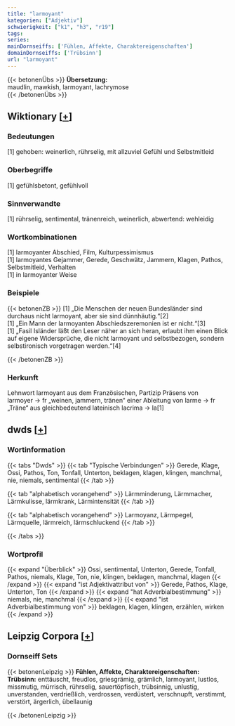 ```yaml
---
title: "larmoyant"
kategorien: ["Adjektiv"]
schwierigkeit: ["k1", "h3", "r19"]
tags:
series:
mainDornseiffs: ['Fühlen, Affekte, Charaktereigenschaften']
domainDornseiffs: ['Trübsinn']
url: "larmoyant"
---
```


{{< betonenÜbs >}}
**Übersetzung:**  
maudlin, mawkish, larmoyant, lachrymose  
{{< /betonenÜbs >}}

## Wiktionary [[+](https://de.wiktionary.org/wiki/larmoyant)]

### Bedeutungen
[1] gehoben: weinerlich, rührselig, mit allzuviel Gefühl und Selbstmitleid  

### Oberbegriffe
[1] gefühlsbetont, gefühlvoll  

### Sinnverwandte
[1] rührselig, sentimental, tränenreich, weinerlich, abwertend: wehleidig  

### Wortkombinationen
[1] larmoyanter Abschied, Film, Kulturpessimismus  
[1] larmoyantes Gejammer, Gerede, Geschwätz, Jammern, Klagen, Pathos, Selbstmitleid, Verhalten  
[1] in larmoyanter Weise  

### Beispiele
{{< betonenZB >}}
[1] „Die Menschen der neuen Bundesländer sind durchaus nicht larmoyant, aber sie sind dünnhäutig.“[2]  
[1] „Ein Mann der larmoyanten Abschiedszeremonien ist er nicht.“[3]  
[1] „Fasil Isländer läßt den Leser näher an sich heran, erlaubt ihm einen Blick auf eigene Widersprüche, die nicht larmoyant und selbstbezogen, sondern selbstironisch vorgetragen werden.“[4]  

{{< /betonenZB >}}
### Herkunft
Lehnwort larmoyant aus dem Französischen,  Partizip Präsens von larmoyer → fr „weinen, jammern, tränen“ einer Ableitung von larme → fr „Träne“ aus gleichbedeutend lateinisch lacrima → la[1]  



## dwds [[+](https://www.dwds.de/wb/larmoyant)]

### Wortinformation
{{< tabs "Dwds" >}}
{{< tab "Typische Verbindungen" >}}
Gerede, Klage, Ossi, Pathos, Ton, Tonfall, Unterton, beklagen, klagen, klingen, manchmal, nie, niemals, sentimental
{{< /tab >}}

{{< tab "alphabetisch vorangehend" >}}
Lärmminderung, Lärmmacher, Lärmkulisse, lärmkrank, Lärmintensität
{{< /tab >}}

{{< tab "alphabetisch vorangehend" >}}
Larmoyanz, Lärmpegel, Lärmquelle, lärmreich, lärmschluckend
{{< /tab >}}

{{< /tabs >}}

### Wortprofil
{{< expand "Überblick" >}} Ossi, sentimental, Unterton, Gerede, Tonfall, Pathos, niemals, Klage, Ton, nie, klingen, beklagen, manchmal, klagen {{< /expand >}}
{{< expand "ist Adjektivattribut von" >}} Gerede, Pathos, Klage, Unterton, Ton {{< /expand >}}
{{< expand "hat Adverbialbestimmung" >}} niemals, nie, manchmal {{< /expand >}}
{{< expand "ist Adverbialbestimmung von" >}} beklagen, klagen, klingen, erzählen, wirken {{< /expand >}}

## Leipzig Corpora [[+](https://corpora.uni-leipzig.de/en/res?word=larmoyant&corpusId=deu_newscrawl-public_2018)]

### Dornseiff Sets
{{< betonenLeipzig >}}
**Fühlen, Affekte, Charaktereigenschaften:**  
**Trübsinn:** enttäuscht, freudlos, griesgrämig, grämlich, larmoyant, lustlos, missmutig, mürrisch, rührselig, sauertöpfisch, trübsinnig, unlustig, unverstanden, verdrießlich, verdrossen, verdüstert, verschnupft, verstimmt, verstört, ärgerlich, übellaunig  

{{< /betonenLeipzig >}}
